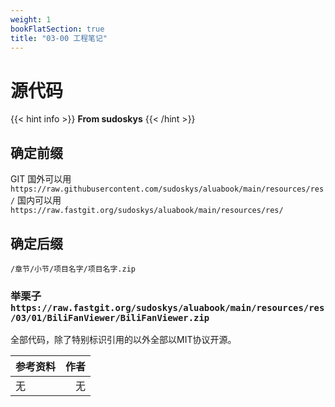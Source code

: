 ```yaml
---
weight: 1
bookFlatSection: true
title: "03-00 工程笔记"
---
```




# 源代码
{{< hint info >}}
**From sudoskys** 
{{< /hint >}}

## 确定前缀

GIT
国外可以用``````https://raw.githubusercontent.com/sudoskys/aluabook/main/resources/res/``````
国内可以用``````https://raw.fastgit.org/sudoskys/aluabook/main/resources/res/``````

## 确定后缀

```/章节/小节/项目名字/项目名字.zip```

### 举栗子 ```https://raw.fastgit.org/sudoskys/aluabook/main/resources/res/03/01/BiliFanViewer/BiliFanViewer.zip```

全部代码，除了特别标识引用的以外全部以MIT协议开源。


| 参考资料    | 作者     |
| :---        |     ---: |
| 无     |  无 |

